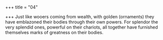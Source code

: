+++
title = "04"

+++
Just like wooers coming from wealth, with golden (ornaments) they have  emblazoned their bodies through their own powers.
For splendor the very splendid ones, powerful on their chariots, all
together have furnished themselves marks of greatness on their bodies.

